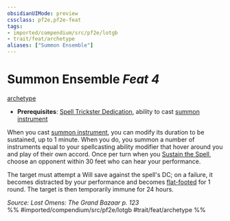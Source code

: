 ```yaml
---
obsidianUIMode: preview
cssclass: pf2e,pf2e-feat
tags:
- imported/compendium/src/pf2e/lotgb
- trait/feat/archetype
aliases: ["Summon Ensemble"]
---
```

# Summon Ensemble  *Feat 4*  
[archetype](archetype.md)  

- **Prerequisites**: [Spell Trickster Dedication](spell-trickster-dedication-lotgb.md), ability to cast [summon instrument](../spells/summon-instrument-apg.md)

When you cast [summon instrument](../spells/summon-instrument-apg.md), you can modify its duration to be sustained, up to 1 minute. When you do, you summon a number of instruments equal to your spellcasting ability modifier that hover around you and play of their own accord. Once per turn when you [Sustain the Spell](sustain-a-spell.md), choose an opponent within 30 feet who can hear your performance.

The target must attempt a Will save against the spell's DC; on a failure, it becomes distracted by your performance and becomes [flat-footed](conditions.md#Flat-footed) for 1 round. The target is then temporarily immune for 24 hours.

*Source: Lost Omens: The Grand Bazaar p. 123*  
%% #imported/compendium/src/pf2e/lotgb #trait/feat/archetype %%